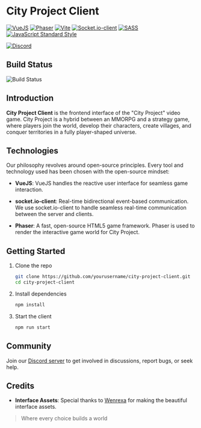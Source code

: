 # City Project Client

[![VueJS](https://img.shields.io/badge/VueJS-4FC08D?style=for-the-badge&logo=vue.js&logoColor=white)](https://github.com/vuejs/vue)
[![Phaser](https://img.shields.io/badge/Phaser-0F7192?style=for-the-badge&logo=phaser&logoColor=white)](https://github.com/photonstorm/phaser)
[![Vite](https://img.shields.io/badge/Vite-646CFF?style=for-the-badge&logo=vite&logoColor=white)](https://github.com/vitejs/vite)
[![Socket.io-client](https://img.shields.io/badge/Socket.io_client-010101?style=for-the-badge&logo=socket.io&logoColor=white)](https://github.com/socketio/socket.io-client)
[![SASS](https://img.shields.io/badge/SASS-CC6699?style=for-the-badge&logo=sass&logoColor=white)](https://github.com/sass/sass)
[![JavaScript Standard Style](https://img.shields.io/badge/JavaScript_Standard_Style-F7DF1E?style=for-the-badge&logo=javascript&logoColor=black)](https://github.com/standard/standard)

[![Discord](https://img.shields.io/discord/1070782232219877477?color=7289da&label=Discord&logo=discord&style=for-the-badge)](https://discord.gg/VSdXn4Jqws)

## Build Status

![Build Status](https://img.shields.io/github/actions/workflow/status/devsoleo/city-project-client/main.yml?branch=main&style=for-the-badge)

## Introduction

**City Project Client** is the frontend interface of the "City Project" video game. City Project is a hybrid between an MMORPG and a strategy game, where players join the world, develop their characters, create villages, and conquer territories in a fully player-shaped universe.

## Technologies

Our philosophy revolves around open-source principles. Every tool and technology used has been chosen with the open-source mindset:

- **VueJS**:  VueJS handles the reactive user interface for seamless game interaction.

- **socket.io-client**: Real-time bidirectional event-based communication. We use socket.io-client to handle seamless real-time communication between the server and clients.

- **Phaser**: A fast, open-source HTML5 game framework. Phaser is used to render the interactive game world for City Project.

## Getting Started

1. Clone the repo
    ```bash
    git clone https://github.com/yourusername/city-project-client.git
    cd city-project-client
    ```
2. Install dependencies
    ```bash
    npm install
    ```
3. Start the client
    ```bash
    npm run start
    ```

## Community
Join our [Discord server](https://discord.gg/VSdXn4Jqws) to get involved in discussions, report bugs, or seek help.

## Credits

- **Interface Assets**: Special thanks to [Wenrexa](https://wenrexa.itch.io/) for making the beautiful interface assets.

> Where every choice builds a world